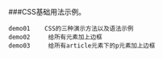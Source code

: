 ###CSS基础用法示例。
```
demo01    CSS的三种演示方法以及语法示例
demo02     给所有元素加上边框
demo03     给所有article元素下的p元素加上边框
```